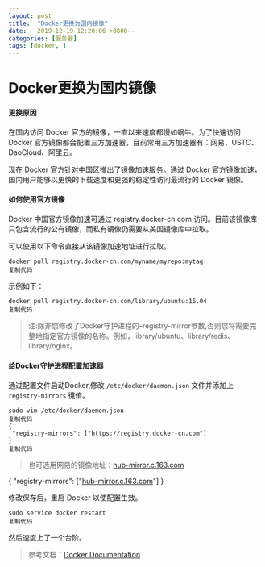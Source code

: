 ```yaml
---
layout: post
title:  "Docker更换为国内镜像"
date:   2019-12-19 12:20:06 +0800--
categories: [服务器]
tags: [docker, ]  
---
```

# Docker更换为国内镜像

#### 更换原因

在国内访问 Docker 官方的镜像，一直以来速度都慢如蜗牛。为了快速访问 Docker 官方镜像都会配置三方加速器，目前常用三方加速器有：网易、USTC、DaoCloud、阿里云。

现在 Docker 官方针对中国区推出了镜像加速服务。通过 Docker 官方镜像加速，国内用户能够以更快的下载速度和更强的稳定性访问最流行的 Docker 镜像。

#### 如何使用官方镜像

Docker 中国官方镜像加速可通过 registry.docker-cn.com 访问。目前该镜像库只包含流行的公有镜像，而私有镜像仍需要从美国镜像库中拉取。

可以使用以下命令直接从该镜像加速地址进行拉取。

```
docker pull registry.docker-cn.com/myname/myrepo:mytag
复制代码
```

示例如下：

```
docker pull registry.docker-cn.com/library/ubuntu:16.04
复制代码
```

> 注:除非您修改了Docker守护进程的–registry-mirror参数,否则您将需要完整地指定官方镜像的名称。例如，library/ubuntu、library/redis、library/nginx。

#### 给Docker守护进程配置加速器

通过配置文件启动Docker,修改 `/etc/docker/daemon.json` 文件并添加上 `registry-mirrors` 键值。

```
sudo vim /etc/docker/daemon.json
复制代码
{
 "registry-mirrors": ["https://registry.docker-cn.com"]
}
复制代码
```

> 也可选用网易的镜像地址：[hub-mirror.c.163.com](https://link.juejin.im?target=http%3A%2F%2Fhub-mirror.c.163.com)

{ "registry-mirrors": ["[hub-mirror.c.163.com](https://link.juejin.im?target=http%3A%2F%2Fhub-mirror.c.163.com)"] }

修改保存后，重启 Docker 以使配置生效。

```
sudo service docker restart
复制代码
```

然后速度上了一个台阶。

> 参考文档：[Docker Documentation](https://link.juejin.im?target=https%3A%2F%2Fdocs.docker.com%2F)

